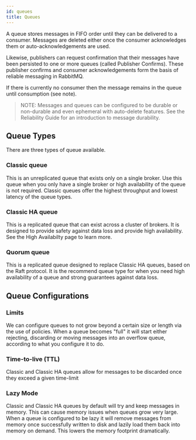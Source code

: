 ```yaml
---
id: queues
title: Queues
---
```

A queue stores messages in FIFO order until they can be delivered to a consumer. Messages are deleted either once the consumer acknowledges them or auto-acknowledgements are used. 

Likewise, publishers can request confirmation that their messages have been persisted to one or more queues (called Publisher Confirms). These publisher confirms and consumer acknowledgements form the basis of reliable messaging in RabbitMQ.

If there is currently no consumer then the message remains in the queue until consumption (see note).

> NOTE: Messages and queues can be configured to be durable or non-durable and even ephemeral with auto-delete features. See the Reliability Guide for an introduction to message durability.

## Queue Types

There are three types of queue available.

### Classic queue

This is an unreplicated queue that exists only on a single broker. Use this queue when you only have a single broker or high availability of the queue is not required. Classic queues offer the highest throughput and lowest latency of the queue types.


### Classic HA queue

This is a replicated queue that can exist across a cluster of brokers. It is designed to provide safety against data loss and provide high availability. See the High Availabilty page to learn more.

### Quorum queue

This is a replicated queue designed to replace Classic HA queues, based on the Raft protocol. It is the recommend queue type for when you need high availability of a queue and strong guarantees against data loss.


## Queue Configurations

### Limits

We can configure queues to not grow beyond a certain size or length via the use of policies. When a queue becomes "full" it will start either rejecting, discarding or moving messages into an overflow queue, according to what you configure it to do.

### Time-to-live (TTL)

Classic and Classic HA queues allow for messages to be discarded once they exceed a given time-limit

### Lazy Mode

Classic and Classic HA queues by default will try and keep messages in memory. This can cause memory issues when queues grow very large. When a queue is configured to be lazy it will remove messages from memory once successfully written to disk and lazily load them back into memory on demand. This lowers the memory footprint dramatically.